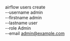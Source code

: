 airflow users create \
  --username admin \
  --firstname admin \
  --lastname user \
  --role Admin \
  --email admin@example.com